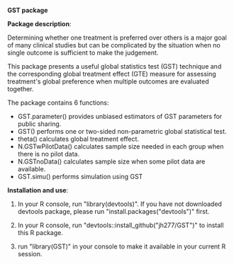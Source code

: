 **GST package**

**Package description**:

Determining whether one treatment is preferred over others is a major goal of many clinical studies 
but can be complicated by the situation when no single outcome is sufficient to make the judgement. 

This package presents a useful global statistics test (GST) technique and the corresponding global treatment effect (GTE) measure for assessing treatment's global preference when multiple outcomes are evaluated together.

The package contains 6 functions:

* GST.parameter() provides unbiased estimators of GST parameters for public sharing.
* GST() performs one or two-sided non-parametric global statistical test.
* theta() calculates global treatment effect.
* N.GSTwPilotData() calculates sample size needed in each group when there is no pilot data.
* N.GSTnoData() calculates sample size when some pilot data are available.
* GST.simu() performs simulation using GST


**Installation and use**:

1. In your R console, run "library(devtools)". If you have not downloaded devtools package, please run "install.packages("devtools")" first.

2. In your R console, run "devtools::install_github("jh277/GST")" to install this R package.

3. run "library(GST)" in your console to make it available in your current R session.

